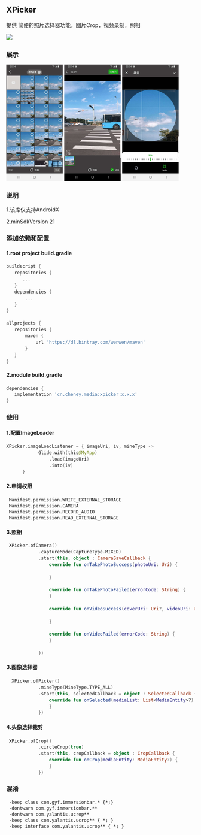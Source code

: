 ## XPicker

提供 简便的照片选择器功能，图片Crop，视频录制，照相

[![](https://jitpack.io/v/wangshuwen1107/xpicker.svg)](https://jitpack.io/#wangshuwen1107/xpicker)


### 展示
<img src="./art/demo1.jpeg" width="30%" /> <img src="./art/demo2.jpeg" width="30%" /> <img src="./art/demo3.jpeg" width="30%" />




### 说明

1.该库仅支持AndroidX

2.minSdkVersion 21

### 添加依赖和配置

#### 1.root project build.gradle

```gradle
buildscript {
   repositories {
      ...
   }
   dependencies {
       ...
   }
}

allprojects {
   repositories {
       maven {
           url 'https://dl.bintray.com/wenwen/maven'
       }
   }
}
```



#### 2.module build.gradle

```gradle
dependencies {
   implementation 'cn.cheney.media:xpicker:x.x.x'
}
```



### 使用

#### 1.配置ImageLoader

```kotlin
XPicker.imageLoadListener = { imageUri, iv, mineType ->
            Glide.with(this@MyApp)
                .load(imageUri)
                .into(iv)
      }
```

#### 2.申请权限

```text
 Manifest.permission.WRITE_EXTERNAL_STORAGE
 Manifest.permission.CAMERA
 Manifest.permission.RECORD_AUDIO
 Manifest.permission.READ_EXTERNAL_STORAGE
```

#### 3.照相

```kotlin
 XPicker.ofCamera()
            .captureMode(CaptureType.MIXED)
            .start(this, object : CameraSaveCallback {
                override fun onTakePhotoSuccess(photoUri: Uri) {
              
                }

                override fun onTakePhotoFailed(errorCode: String) {
                }

                override fun onVideoSuccess(coverUri: Uri?, videoUri: Uri, duration: Int?) {
                
                }

                override fun onVideoFailed(errorCode: String) {
                }

            })

```

#### 3.图像选择器

```kotlin
  XPicker.ofPicker()
            .mineType(MineType.TYPE_ALL)
            .start(this, selectedCallback = object : SelectedCallback {
                override fun onSelected(mediaList: List<MediaEntity>?) {
                }
            })

```

#### 4.头像选择裁剪

```kotlin
 XPicker.ofCrop()
            .circleCrop(true)
            .start(this, cropCallback = object : CropCallback {
                override fun onCrop(mediaEntity: MediaEntity?) {
                }
            })
```

### 混淆

```text
 -keep class com.gyf.immersionbar.* {*;}
 -dontwarn com.gyf.immersionbar.**
 -dontwarn com.yalantis.ucrop**
 -keep class com.yalantis.ucrop** { *; }
 -keep interface com.yalantis.ucrop** { *; }

```

